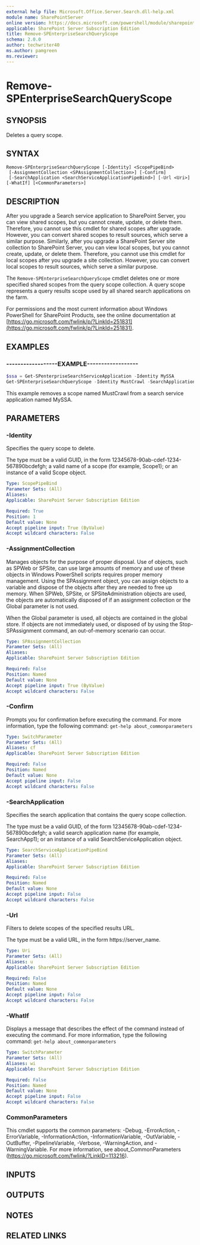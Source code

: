 ```yaml
---
external help file: Microsoft.Office.Server.Search.dll-help.xml
module name: SharePointServer
online version: https://docs.microsoft.com/powershell/module/sharepoint-server/remove-spenterprisesearchqueryscope
applicable: SharePoint Server Subscription Edition
title: Remove-SPEnterpriseSearchQueryScope
schema: 2.0.0
author: techwriter40
ms.author: pamgreen
ms.reviewer: 
---
```


# Remove-SPEnterpriseSearchQueryScope

## SYNOPSIS
Deletes a query scope.


## SYNTAX

```
Remove-SPEnterpriseSearchQueryScope [-Identity] <ScopePipeBind>
 [-AssignmentCollection <SPAssignmentCollection>] [-Confirm]
 [-SearchApplication <SearchServiceApplicationPipeBind>] [-Url <Uri>] [-WhatIf] [<CommonParameters>]
```

## DESCRIPTION
After you upgrade a Search service application to SharePoint Server, you can view shared scopes, but you cannot create, update, or delete them.
Therefore, you cannot use this cmdlet for shared scopes after upgrade.
However, you can convert shared scopes to result sources, which serve a similar purpose.
Similarly, after you upgrade a SharePoint Server site collection to SharePoint Server, you can view local scopes, but you cannot create, update, or delete them.
Therefore, you cannot use this cmdlet for local scopes after you upgrade a site collection.
However, you can convert local scopes to result sources, which serve a similar purpose.

The `Remove-SPEnterpriseSearchQueryScope` cmdlet deletes one or more specified shared scopes from the query scope collection.
A query scope represents a query results scope used by all shared search applications on the farm.

For permissions and the most current information about Windows PowerShell for SharePoint Products, see the online documentation at [https://go.microsoft.com/fwlink/p/?LinkId=251831](https://go.microsoft.com/fwlink/p/?LinkId=251831).


## EXAMPLES

### ------------------EXAMPLE------------------
```powershell
$ssa = Get-SPenterpriseSearchServiceApplication -Identity MySSA
Get-SPEnterpriseSearchQueryScope -Identity MustCrawl -SearchApplication $ssa | Remove-SPEnterpriseSearchQueryScope
```

This example removes a scope named MustCrawl from a search service application named MySSA.


## PARAMETERS

### -Identity
Specifies the query scope to delete.

The type must be a valid GUID, in the form 12345678-90ab-cdef-1234-567890bcdefgh; a valid name of a scope (for example, Scope1); or an instance of a valid Scope object.

```yaml
Type: ScopePipeBind
Parameter Sets: (All)
Aliases: 
Applicable: SharePoint Server Subscription Edition

Required: True
Position: 1
Default value: None
Accept pipeline input: True (ByValue)
Accept wildcard characters: False
```

### -AssignmentCollection
Manages objects for the purpose of proper disposal. Use of objects, such as SPWeb or SPSite, can use large amounts of memory and use of these objects in Windows PowerShell scripts requires proper memory management. Using the SPAssignment object, you can assign objects to a variable and dispose of the objects after they are needed to free up memory. When SPWeb, SPSite, or SPSiteAdministration objects are used, the objects are automatically disposed of if an assignment collection or the Global parameter is not used.

When the Global parameter is used, all objects are contained in the global store. If objects are not immediately used, or disposed of by using the Stop-SPAssignment command, an out-of-memory scenario can occur.

```yaml
Type: SPAssignmentCollection
Parameter Sets: (All)
Aliases: 
Applicable: SharePoint Server Subscription Edition

Required: False
Position: Named
Default value: None
Accept pipeline input: True (ByValue)
Accept wildcard characters: False
```

### -Confirm
Prompts you for confirmation before executing the command.
For more information, type the following command: `get-help about_commonparameters`

```yaml
Type: SwitchParameter
Parameter Sets: (All)
Aliases: cf
Applicable: SharePoint Server Subscription Edition

Required: False
Position: Named
Default value: None
Accept pipeline input: False
Accept wildcard characters: False
```

### -SearchApplication
Specifies the search application that contains the query scope collection.

The type must be a valid GUID, of the form 12345678-90ab-cdef-1234-567890bcdefgh; a valid search application name (for example, SearchApp1); or an instance of a valid SearchServiceApplication object.

```yaml
Type: SearchServiceApplicationPipeBind
Parameter Sets: (All)
Aliases: 
Applicable: SharePoint Server Subscription Edition

Required: False
Position: Named
Default value: None
Accept pipeline input: False
Accept wildcard characters: False
```

### -Url
Filters to delete scopes of the specified results URL.

The type must be a valid URL, in the form https://server_name.

```yaml
Type: Uri
Parameter Sets: (All)
Aliases: u
Applicable: SharePoint Server Subscription Edition

Required: False
Position: Named
Default value: None
Accept pipeline input: False
Accept wildcard characters: False
```

### -WhatIf
Displays a message that describes the effect of the command instead of executing the command.
For more information, type the following command: `get-help about_commonparameters`

```yaml
Type: SwitchParameter
Parameter Sets: (All)
Aliases: wi
Applicable: SharePoint Server Subscription Edition

Required: False
Position: Named
Default value: None
Accept pipeline input: False
Accept wildcard characters: False
```

### CommonParameters
This cmdlet supports the common parameters: -Debug, -ErrorAction, -ErrorVariable, -InformationAction, -InformationVariable, -OutVariable, -OutBuffer, -PipelineVariable, -Verbose, -WarningAction, and -WarningVariable. For more information, see about_CommonParameters (https://go.microsoft.com/fwlink/?LinkID=113216).

## INPUTS

## OUTPUTS

## NOTES

## RELATED LINKS
